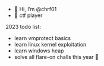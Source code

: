 - 👋 Hi, I’m @chrf01
- 🚩 ctf player


2023 todo list:
- learn vmprotect basics
- learn linux kernel exploitation
- learn windows heap
- solve all flare-on challs this year 🤡
